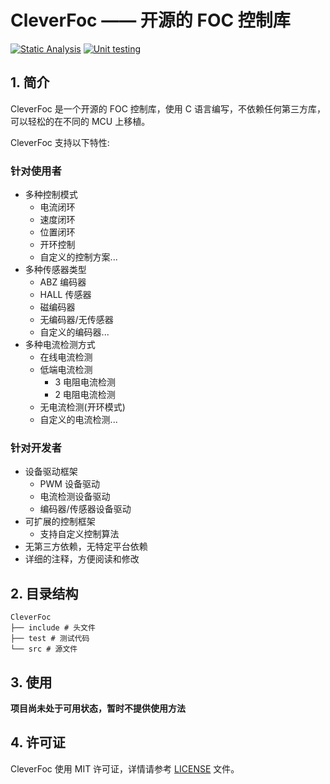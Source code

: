 # CleverFoc —— 开源的 FOC 控制库

[![Static Analysis](https://github.com/CleverFoc/CleverFoc/actions/workflows/cppcheck.yml/badge.svg)](https://github.com/CleverFoc/CleverFoc/actions/workflows/cppcheck.yml)
[![Unit testing](https://github.com/CleverFoc/CleverFoc/actions/workflows/code_test.yml/badge.svg)](https://github.com/CleverFoc/CleverFoc/actions/workflows/code_test.yml)

## 1. 简介

CleverFoc 是一个开源的 FOC 控制库，使用 C 语言编写，不依赖任何第三方库，可以轻松的在不同的 MCU 上移植。

CleverFoc 支持以下特性:

### 针对使用者

- 多种控制模式
    - 电流闭环
    - 速度闭环
    - 位置闭环
    - 开环控制
    - 自定义的控制方案...
- 多种传感器类型
    - ABZ 编码器
    - HALL 传感器
    - 磁编码器
    - 无编码器/无传感器
    - 自定义的编码器...
- 多种电流检测方式
    - 在线电流检测
    - 低端电流检测
        - 3 电阻电流检测
        - 2 电阻电流检测
    - 无电流检测(开环模式)
    - 自定义的电流检测...

### 针对开发者

- 设备驱动框架
    - PWM 设备驱动
    - 电流检测设备驱动
    - 编码器/传感器设备驱动
- 可扩展的控制框架
    - 支持自定义控制算法
- 无第三方依赖，无特定平台依赖
- 详细的注释，方便阅读和修改



## 2. 目录结构

```
CleverFoc
├── include # 头文件
├── test # 测试代码
└── src # 源文件

```

## 3. 使用

**项目尚未处于可用状态，暂时不提供使用方法**


## 4. 许可证

CleverFoc 使用 MIT 许可证，详情请参考 [LICENSE](LICENSE) 文件。